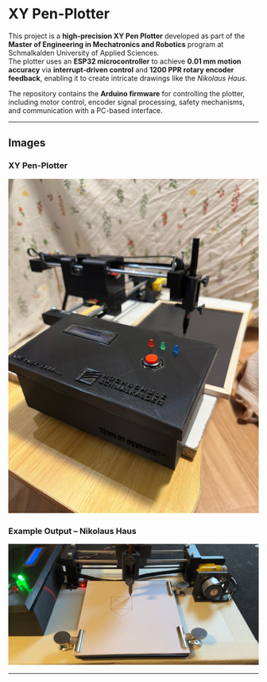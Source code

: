 # XY Pen-Plotter  

This project is a **high-precision XY Pen Plotter** developed as part of the **Master of Engineering in Mechatronics and Robotics** program at Schmalkalden University of Applied Sciences.  
The plotter uses an **ESP32 microcontroller** to achieve **0.01 mm motion accuracy** via **interrupt-driven control** and **1200 PPR rotary encoder feedback**, enabling it to create intricate drawings like the *Nikolaus Haus*.  

The repository contains the **Arduino firmware** for controlling the plotter, including motor control, encoder signal processing, safety mechanisms, and communication with a PC-based interface.  

---

## Images  

### XY Pen-Plotter  
![Pen Plotter](pen_plotter.png)  

### Example Output – Nikolaus Haus  
![Nikolaus Haus Drawing](nikolaus_haus.png)  

---
